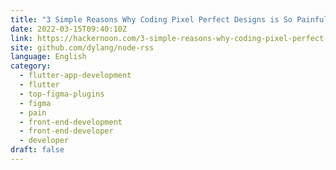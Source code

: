 ```yaml
---
title: "3 Simple Reasons Why Coding Pixel Perfect Designs is So Painful"
date: 2022-03-15T09:40:10Z
link: https://hackernoon.com/3-simple-reasons-why-coding-pixel-perfect-designs-is-so-painful?source=rss&utm_medium=RSS&utm_source=news.12bit.vn
site: github.com/dylang/node-rss
language: English
category:
  - flutter-app-development
  - flutter
  - top-figma-plugins
  - figma
  - pain
  - front-end-development
  - front-end-developer
  - developer
draft: false
---
```

